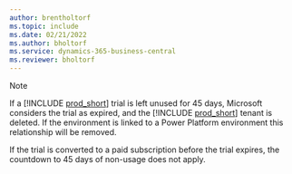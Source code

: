 ```yaml
---
author: brentholtorf
ms.topic: include
ms.date: 02/21/2022
ms.author: bholtorf
ms.service: dynamics-365-business-central
ms.reviewer: bholtorf
---
```

> [!NOTE]
> If a [!INCLUDE [prod_short](prod_short.md)] trial is left unused for 45 days, Microsoft considers the trial as expired, and the [!INCLUDE [prod_short](prod_short.md)] tenant is deleted. If the environment is linked to a Power Platform environment this relationship will be removed.
>
> If the trial is converted to a paid subscription before the trial expires, the countdown to 45 days of non-usage does not apply.

